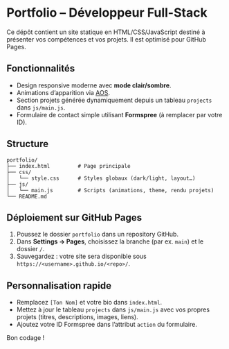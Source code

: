 # Portfolio – Développeur Full-Stack

Ce dépôt contient un site statique en HTML/CSS/JavaScript destiné à présenter vos compétences et vos projets. Il est optimisé pour GitHub Pages.

## Fonctionnalités

* Design responsive moderne avec **mode clair/sombre**.
* Animations d’apparition via [AOS](https://michalsnik.github.io/aos/).
* Section projets générée dynamiquement depuis un tableau `projects` dans `js/main.js`.
* Formulaire de contact simple utilisant **Formspree** (à remplacer par votre ID).

## Structure

```
portfolio/
├── index.html         # Page principale
├── css/
│   └── style.css      # Styles globaux (dark/light, layout…)
├── js/
│   └── main.js        # Scripts (animations, theme, rendu projets)
└── README.md
```

## Déploiement sur GitHub Pages

1. Poussez le dossier `portfolio` dans un repository GitHub.
2. Dans **Settings → Pages**, choisissez la branche (par ex. `main`) et le dossier `/`.
3. Sauvegardez : votre site sera disponible sous `https://<username>.github.io/<repo>/`.

## Personnalisation rapide

* Remplacez `[Ton Nom]` et votre bio dans `index.html`.
* Mettez à jour le tableau `projects` dans `js/main.js` avec vos propres projets (titres, descriptions, images, liens).
* Ajoutez votre ID Formspree dans l’attribut `action` du formulaire.

Bon codage !
